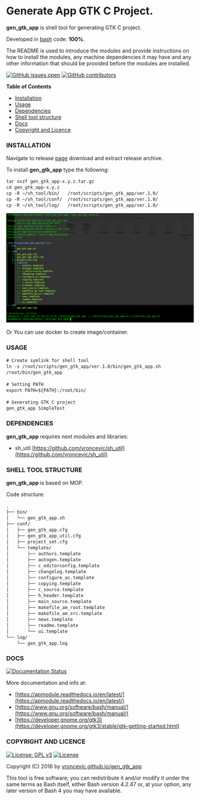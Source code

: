 # Generate App GTK C Project.

**gen_gtk_app** is shell tool for generating GTK C project.

Developed in [bash](https://en.wikipedia.org/wiki/Bash_(Unix_shell)) code: **100%**.

The README is used to introduce the modules and provide instructions on
how to install the modules, any machine dependencies it may have and any
other information that should be provided before the modules are installed.

[![GitHub issues open](https://img.shields.io/github/issues/vroncevic/gen_gtk_app.svg)](https://github.com/vroncevic/gen_gtk_app/issues)
 [![GitHub contributors](https://img.shields.io/github/contributors/vroncevic/gen_gtk_app.svg)](https://github.com/vroncevic/gen_gtk_app/graphs/contributors)

<!-- START doctoc -->
**Table of Contents**

- [Installation](#installation)
- [Usage](#usage)
- [Dependencies](#dependencies)
- [Shell tool structure](#shell-tool-structure)
- [Docs](#docs)
- [Copyright and Licence](#copyright-and-licence)
<!-- END doctoc -->

### INSTALLATION

Navigate to release [page](https://github.com/vroncevic/gen_gtk_app/releases) download and extract release archive.

To install **gen_gtk_app** type the following:

```
tar xvzf gen_gtk_app-x.y.z.tar.gz
cd gen_gtk_app-x.y.z
cp -R ~/sh_tool/bin/   /root/scripts/gen_gtk_app/ver.1.0/
cp -R ~/sh_tool/conf/  /root/scripts/gen_gtk_app/ver.1.0/
cp -R ~/sh_tool/log/   /root/scripts/gen_gtk_app/ver.1.0/
```

![alt tag](https://raw.githubusercontent.com/vroncevic/gen_gtk_app/dev/docs/setup_tree.png)

Or You can use docker to create image/container.

### USAGE

```
# Create symlink for shell tool
ln -s /root/scripts/gen_gtk_app/ver.1.0/bin/gen_gtk_app.sh /root/bin/gen_gtk_app

# Setting PATH
export PATH=${PATH}:/root/bin/

# Generating GTK C project
gen_gtk_app SimpleTest
```

### DEPENDENCIES

**gen_gtk_app** requires next modules and libraries:
* sh_util [https://github.com/vroncevic/sh_util](https://github.com/vroncevic/sh_util)

### SHELL TOOL STRUCTURE

**gen_gtk_app** is based on MOP.

Code structure:
```
.
├── bin/
│   └── gen_gtk_app.sh
├── conf/
│   ├── gen_gtk_app.cfg
│   ├── gen_gtk_app_util.cfg
│   ├── project_set.cfg
│   └── template/
│       ├── authors.template
│       ├── autogen.template
│       ├── c_editorconfig.template
│       ├── changelog.template
│       ├── configure_ac.template
│       ├── copying.template
│       ├── c_source.template
│       ├── h_header.template
│       ├── main_source.template
│       ├── makefile_am_root.template
│       ├── makefile_am_src.template
│       ├── news.template
│       ├── readme.template
│       └── ui.template
└── log/
    └── gen_gtk_app.log
```

### DOCS

[![Documentation Status](https://readthedocs.org/projects/gen_gtk_app/badge/?version=latest)](https://gen_gtk_app.readthedocs.io/projects/gen_gtk_app/en/latest/?badge=latest)

More documentation and info at:
* [https://apmodule.readthedocs.io/en/latest/](https://apmodule.readthedocs.io/en/latest/)
* [https://www.gnu.org/software/bash/manual/](https://www.gnu.org/software/bash/manual/)
* [https://developer.gnome.org/gtk3](https://developer.gnome.org/gtk3/stable/gtk-getting-started.html)

### COPYRIGHT AND LICENCE

[![License: GPL v3](https://img.shields.io/badge/License-GPLv3-blue.svg)](https://www.gnu.org/licenses/gpl-3.0) [![License](https://img.shields.io/badge/License-Apache%202.0-blue.svg)](https://opensource.org/licenses/Apache-2.0)

Copyright (C) 2016 by [vroncevic.github.io/gen_gtk_app](https://vroncevic.github.io/gen_gtk_app)

This tool is free software; you can redistribute it and/or modify
it under the same terms as Bash itself, either Bash version 4.2.47 or,
at your option, any later version of Bash 4 you may have available.

